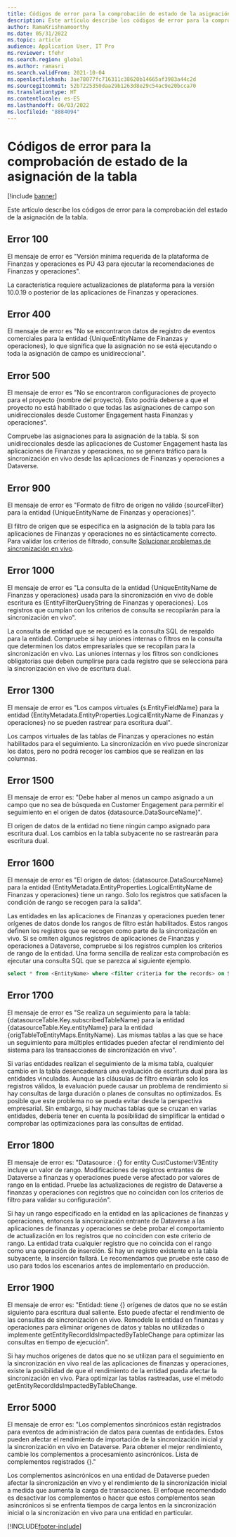 ```yaml
---
title: Códigos de error para la comprobación de estado de la asignación de la tabla
description: Este artículo describe los códigos de error para la comprobación del estado de la asignación de la tabla.
author: RamaKrishnamoorthy
ms.date: 05/31/2022
ms.topic: article
audience: Application User, IT Pro
ms.reviewer: tfehr
ms.search.region: global
ms.author: ramasri
ms.search.validFrom: 2021-10-04
ms.openlocfilehash: 3ae78077fc716311c38620b14665af3983a44c2d
ms.sourcegitcommit: 52b7225350daa29b1263d8e29c54ac9e20bcca70
ms.translationtype: HT
ms.contentlocale: es-ES
ms.lasthandoff: 06/03/2022
ms.locfileid: "8884094"
---
```

# <a name="errors-codes-for-the-table-map-health-check"></a>Códigos de error para la comprobación de estado de la asignación de la tabla

[!include [banner](../../includes/banner.md)]



Este artículo describe los códigos de error para la comprobación del estado de la asignación de la tabla.

## <a name="error-100"></a>Error 100

El mensaje de error es "Versión mínima requerida de la plataforma de Finanzas y operaciones es PU 43 para ejecutar la recomendaciones de Finanzas y operaciones".

La característica requiere actualizaciones de plataforma para la versión 10.0.19 o posterior de las aplicaciones de Finanzas y operaciones.

## <a name="error-400"></a>Error 400

El mensaje de error es "No se encontraron datos de registro de eventos comerciales para la entidad \{UniqueEntityName de Finanzas y operaciones\}, lo que significa que la asignación no se está ejecutando o toda la asignación de campo es unidireccional".

## <a name="error-500"></a>Error 500

El mensaje de error es "No se encontraron configuraciones de proyecto para el proyecto \{nombre del proyecto\}. Esto podría deberse a que el proyecto no está habilitado o que todas las asignaciones de campo son unidireccionales desde Customer Engagement hasta Finanzas y operaciones".

Compruebe las asignaciones para la asignación de la tabla. Si son unidireccionales desde las aplicaciones de Customer Engagement hasta las aplicaciones de Finanzas y operaciones, no se genera tráfico para la sincronización en vivo desde las aplicaciones de Finanzas y operaciones a Dataverse.

## <a name="error-900"></a>Error 900

El mensaje de error es "Formato de filtro de origen no válido \{sourceFilter\} para la entidad \{UniqueEntityName de Finanzas y operaciones\}".

El filtro de origen que se especifica en la asignación de la tabla para las aplicaciones de Finanzas y operaciones no es sintácticamente correcto. Para validar los criterios de filtrado, consulte [Solucionar problemas de sincronización en vivo](dual-write-troubleshooting-live-sync.md#live-synchronization-issues-that-are-caused-by-incorrect-query-filter-syntax-on-the-dual-write-maps).

## <a name="error-1000"></a>Error 1000

El mensaje de error es "La consulta de la entidad \{UniqueEntityName de Finanzas y operaciones\} usada para la sincronización en vivo de doble escritura es \{EntityFilterQueryString de Finanzas y operaciones\}. Los registros que cumplan con los criterios de consulta se recopilarán para la sincronización en vivo".

La consulta de entidad que se recuperó es la consulta SQL de respaldo para la entidad. Compruebe si hay uniones internas o filtros en la consulta que determinen los datos empresariales que se recopilan para la sincronización en vivo. Las uniones internas y los filtros son condiciones obligatorias que deben cumplirse para cada registro que se selecciona para la sincronización en vivo de escritura dual.

## <a name="error-1300"></a>Error 1300

El mensaje de error es "Los campos virtuales \{s.EntityFieldName\} para la entidad \{EntityMetadata.EntityProperties.LogicalEntityName de Finanzas y operaciones\} no se pueden rastrear para escritura dual".

Los campos virtuales de las tablas de Finanzas y operaciones no están habilitados para el seguimiento. La sincronización en vivo puede sincronizar los datos, pero no podrá recoger los cambios que se realizan en las columnas.

## <a name="error-1500"></a>Error 1500

El mensaje de error es: "Debe haber al menos un campo asignado a un campo que no sea de búsqueda en Customer Engagement para permitir el seguimiento en el origen de datos \{datasource.DataSourceName\}".

El origen de datos de la entidad no tiene ningún campo asignado para escritura dual. Los cambios en la tabla subyacente no se rastrearán para escritura dual.

## <a name="error-1600"></a>Error 1600

El mensaje de error es "El origen de datos: \{datasource.DataSourceName\} para la entidad \{EntityMetadata.EntityProperties.LogicalEntityName de Finanzas y operaciones\} tiene un rango. Solo los registros que satisfacen la condición de rango se recogen para la salida".

Las entidades en las aplicaciones de Finanzas y operaciones pueden tener orígenes de datos donde los rangos de filtro están habilitados. Estos rangos definen los registros que se recogen como parte de la sincronización en vivo. Si se omiten algunos registros de aplicaciones de Finanzas y operaciones a Dataverse, compruebe si los registros cumplen los criterios de rango de la entidad. Una forma sencilla de realizar esta comprobación es ejecutar una consulta SQL que se parezca al siguiente ejemplo.

```sql
select * from <EntityName> where <filter criteria for the records> on SQL.
```

## <a name="error-1700"></a>Error 1700

El mensaje de error es "Se realiza un seguimiento para la tabla: \{datasourceTable.Key.subscribedTableName\} para la entidad \{datasourceTable.Key.entityName\} para la entidad \{origTableToEntityMaps.EntityName\}. Las mismas tablas a las que se hace un seguimiento para múltiples entidades pueden afectar el rendimiento del sistema para las transacciones de sincronización en vivo".

Si varias entidades realizan el seguimiento de la misma tabla, cualquier cambio en la tabla desencadenará una evaluación de escritura dual para las entidades vinculadas. Aunque las cláusulas de filtro enviarán solo los registros válidos, la evaluación puede causar un problema de rendimiento si hay consultas de larga duración o planes de consultas no optimizados. Es posible que este problema no se pueda evitar desde la perspectiva empresarial. Sin embargo, si hay muchas tablas que se cruzan en varias entidades, debería tener en cuenta la posibilidad de simplificar la entidad o comprobar las optimizaciones para las consultas de entidad.

## <a name="error-1800"></a>Error 1800
El mensaje de error es: "Datasource : {} for entity CustCustomerV3Entity incluye un valor de rango. Modificaciones de registros entrantes de Dataverse a finanzas y operaciones puede verse afectado por valores de rango en la entidad. Pruebe las actualizaciones de registro de Dataverse a finanzas y operaciones con registros que no coincidan con los criterios de filtro para validar su configuración".

Si hay un rango especificado en la entidad en las aplicaciones de finanzas y operaciones, entonces la sincronización entrante de Dataverse a las aplicaciones de finanzas y operaciones se debe probar el comportamiento de actualización en los registros que no coinciden con este criterio de rango. La entidad trata cualquier registro que no coincida con el rango como una operación de inserción. Si hay un registro existente en la tabla subyacente, la inserción fallará. Le recomendamos que pruebe este caso de uso para todos los escenarios antes de implementarlo en producción.

## <a name="error-1900"></a>Error 1900
El mensaje de error es: "Entidad: tiene {} orígenes de datos que no se están siguiento para escritura dual saliente. Esto puede afectar el rendimiento de las consultas de sincronización en vivo. Remodele la entidad en finanzas y operaciones para eliminar orígenes de datos y tablas no utilizadas o implemente getEntityRecordIdsImpactedByTableChange para optimizar las consultas en tiempo de ejecución".

Si hay muchos orígenes de datos que no se utilizan para el seguimiento en la sincronización en vivo real de las aplicaciones de finanzas y operaciones, existe la posibilidad de que el rendimiento de la entidad pueda afectar la sincronización en vivo. Para optimizar las tablas rastreadas, use el método getEntityRecordIdsImpactedByTableChange.

## <a name="error-5000"></a>Error 5000
El mensaje de error es: "Los complementos sincrónicos están registrados para eventos de administración de datos para cuentas de entidades. Estos pueden afectar el rendimiento de importación de la sincronización inicial y la sincronización en vivo en Dataverse. Para obtener el mejor rendimiento, cambie los complementos a procesamiento asincrónicos. Lista de complementos registrados {}."

Los complementos asincrónicos en una entidad de Dataverse pueden afectar la sincronización en vivo y el rendimiento de la sincronización inicial a medida que aumenta la carga de transacciones. El enfoque recomendado es desactivar los complementos o hacer que estos complementos sean asincrónicos si se enfrenta tiempos de carga lentos en la sincronización inicial o la sincronización en vivo para una entidad en particular.

[!INCLUDE[footer-include](../../../../includes/footer-banner.md)]
